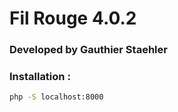 # Fil Rouge 4.0.2
### Developed by Gauthier Staehler

### Installation :

```sh
php -S localhost:8000
```